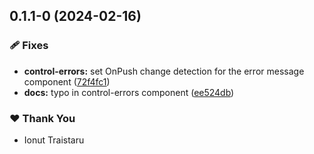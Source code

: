 ## 0.1.1-0 (2024-02-16)


### 🩹 Fixes

- **control-errors:** set OnPush change detection for the error message component ([72f4fc1](https://github.com/ionut-t/zamolxis/commit/72f4fc1))
- **docs:** typo in control-errors component ([ee524db](https://github.com/ionut-t/zamolxis/commit/ee524db))

### ❤️  Thank You

- Ionut Traistaru